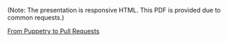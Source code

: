 (Note: The presentation is responsive HTML. This PDF is provided due to common requests.)

[From Puppetry to Pull Requests](/slides/puppetry_to_prs_v2.pdf)
